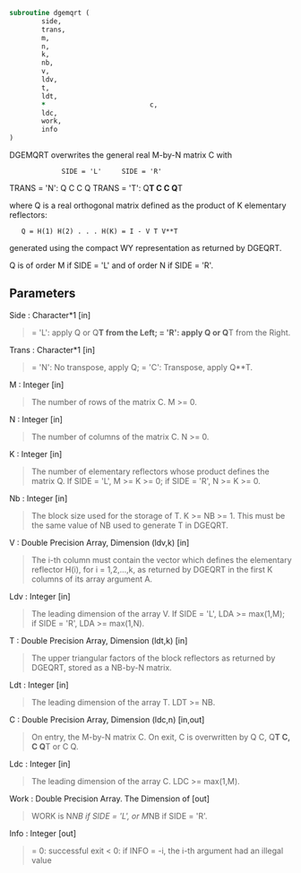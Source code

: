 ```fortran
subroutine dgemqrt (
		side,
		trans,
		m,
		n,
		k,
		nb,
		v,
		ldv,
		t,
		ldt,
		*                          c,
		ldc,
		work,
		info
)
```

 DGEMQRT overwrites the general real M-by-N matrix C with

                 SIDE = 'L'     SIDE = 'R'
 TRANS = 'N':      Q C            C Q
 TRANS = 'T':   Q**T C            C Q**T

 where Q is a real orthogonal matrix defined as the product of K
 elementary reflectors:

       Q = H(1) H(2) . . . H(K) = I - V T V**T

 generated using the compact WY representation as returned by DGEQRT.

 Q is of order M if SIDE = 'L' and of order N  if SIDE = 'R'.

## Parameters
Side : Character*1 [in]
> = 'L': apply Q or Q**T from the Left;
> = 'R': apply Q or Q**T from the Right.

Trans : Character*1 [in]
> = 'N':  No transpose, apply Q;
> = 'C':  Transpose, apply Q**T.

M : Integer [in]
> The number of rows of the matrix C. M >= 0.

N : Integer [in]
> The number of columns of the matrix C. N >= 0.

K : Integer [in]
> The number of elementary reflectors whose product defines
> the matrix Q.
> If SIDE = 'L', M >= K >= 0;
> if SIDE = 'R', N >= K >= 0.

Nb : Integer [in]
> The block size used for the storage of T.  K >= NB >= 1.
> This must be the same value of NB used to generate T
> in DGEQRT.

V : Double Precision Array, Dimension (ldv,k) [in]
> The i-th column must contain the vector which defines the
> elementary reflector H(i), for i = 1,2,...,k, as returned by
> DGEQRT in the first K columns of its array argument A.

Ldv : Integer [in]
> The leading dimension of the array V.
> If SIDE = 'L', LDA >= max(1,M);
> if SIDE = 'R', LDA >= max(1,N).

T : Double Precision Array, Dimension (ldt,k) [in]
> The upper triangular factors of the block reflectors
> as returned by DGEQRT, stored as a NB-by-N matrix.

Ldt : Integer [in]
> The leading dimension of the array T.  LDT >= NB.

C : Double Precision Array, Dimension (ldc,n) [in,out]
> On entry, the M-by-N matrix C.
> On exit, C is overwritten by Q C, Q**T C, C Q**T or C Q.

Ldc : Integer [in]
> The leading dimension of the array C. LDC >= max(1,M).

Work : Double Precision Array. The Dimension of [out]
> WORK is N*NB if SIDE = 'L', or  M*NB if SIDE = 'R'.

Info : Integer [out]
> = 0:  successful exit
> < 0:  if INFO = -i, the i-th argument had an illegal value

